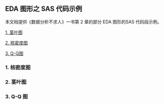 ## EDA 图形之 SAS 代码示例
本文档提供《数据分析不求人》一书第 2 章的部分 EDA 图形的SAS 代码段示例。

[1. 茎叶图](https://github.com/sbjciw/VisualAnalytics/blob/master/CustomGraph/CircularGraph.md#1-%E8%AE%BE%E8%AE%A1%E6%80%9D%E8%B7%AF)

[2. 核密度图](https://github.com/sbjciw/VisualAnalytics/blob/master/CustomGraph/CircularGraph.md#2-%E6%95%B0%E6%8D%AE%E5%87%86%E5%A4%87)

[3. Q-Q图](https://github.com/sbjciw/VisualAnalytics/blob/master/CustomGraph/CircularGraph.md#2-%E6%95%B0%E6%8D%AE%E5%87%86%E5%A4%87)


### 1. 核密度图

### 2. 茎叶图

### 3. Q-Q 图
